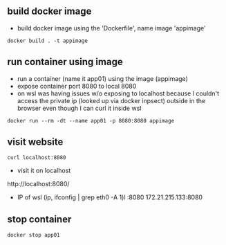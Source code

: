 ## build docker image
- build docker image using the 'Dockerfile', name image 'appimage'
```
docker build . -t appimage
```

## run container using image
- run a container (name it app01) using the image (appimage)
- expose container port 8080 to local 8080
- on wsl was having issues w/o exposing to localhost because I couldn't access the private ip (looked up via docker inpsect) outside in the browser even though I can curl it inside wsl

```
docker run --rm -dt --name app01 -p 8080:8080 appimage
```

## visit website
```
curl localhost:8080
```

- visit it on localhost

http://localhost:8080/

- IP of wsl (ip, ifconfig | grep eth0 -A 1)l
<ip>:8080
172.21.215.133:8080

## stop container 
```
docker stop app01
```

